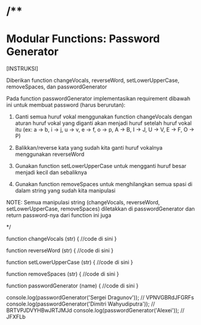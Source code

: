 /**
=====================================
Modular Functions: Password Generator
=====================================

[INSTRUKSI]

Diberikan function changeVocals, reverseWord, setLowerUpperCase, removeSpaces, dan passwordGenerator

Pada function passwordGenerator implementasikan requirement dibawah ini untuk membuat password (harus berurutan):

 1. Ganti semua huruf vokal menggunakan function changeVocals dengan aturan huruf vokal yang diganti akan menjadi huruf setelah huruf vokal itu (ex: a -> b, i -> j, u -> v, e -> f, o -> p, A -> B, I -> J, U -> V, E -> F, O -> P)

 2. Balikkan/reverse kata yang sudah kita ganti huruf vokalnya menggunakan reverseWord

 3. Gunakan function setLowerUpperCase untuk mengganti huruf besar menjadi kecil dan sebaliknya

 4. Gunakan function removeSpaces untuk menghilangkan semua spasi di dalam string yang sudah
  kita manipulasi

NOTE: Semua manipulasi string (changeVocals, reverseWord, setLowerUpperCase, removeSpaces) diletakkan di passwordGenerator dan return password-nya dari function ini juga


*/

function changeVocals (str) {
  //code di sini
}

function reverseWord (str) {
  //code di sini
}

function setLowerUpperCase (str) {
  //code di sini
}

function removeSpaces (str) {
  //code di sini
}

function passwordGenerator (name) {
  //code di sini
}

console.log(passwordGenerator('Sergei Dragunov')); // VPNVGBRdJFGRFs
console.log(passwordGenerator('Dimitri Wahyudiputra')); // BRTVPJDVYHBwJRTJMJd
console.log(passwordGenerator('Alexei')); // JFXFLb
